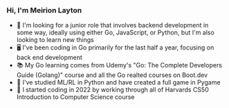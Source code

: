 ### Hi, I'm Meirion Layton

- 🤝 I'm looking for a junior role that involves backend development in some way, ideally using either Go, JavaScript, or Python, but I'm also looking to learn new things
- 🖥️ I've been coding in Go primarily for the last half a year, focusing on back end development
- 📚 My Go learning comes from Udemy's "Go: The Complete Developers Guide (Golang)" course and all the Go realted courses on Boot.dev
- 🐍 I've studied ML/RL in Python and have created a full game in Pygame
- 📑 I started coding in 2022 by working through all of Harvards CS50 Introduction to Computer Science course
